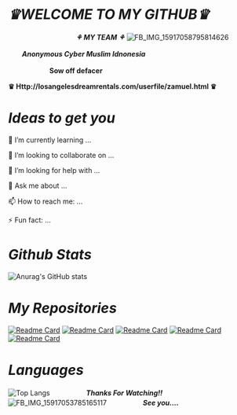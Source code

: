 # **_*♛WELCOME TO MY GITHUB♛*_**
　　　　　 　　　 　 **_*⚘ MY TEAM ⚘*_**
![FB_IMG_15917058795814626](https://user-images.githubusercontent.com/79139059/110004846-72ae2780-7d4a-11eb-9c31-c2555f1a3d68.jpg)

　　**_*Anonymous Cyber Muslim Idnonesia*_**

　　　　　　**Sow off defacer**

**♛ Http://losangelesdreamrentals.com/userfile/zamuel.html ♛**

#        *Ideas to get you*

🌱 I’m currently learning …

👯 I’m looking to collaborate on …

🤔 I’m looking for help with …

💬 Ask me about …

📫 How to reach me: …

⚡ Fun fact: …

#   *Github Stats*
![Anurag's GitHub stats](https://github-readme-stats.vercel.app/api?username=zamxyz&theme=outrun&show_icons=true)
#    *My Repositories*

[![Readme Card](https://github-readme-stats.vercel.app/api/pin/?username=zamxyz&repo=PBB&theme=vision-friendly-dark)](https://github.com/zamxyz/PBB)
[![Readme Card](https://github-readme-stats.vercel.app/api/pin/?username=zamxyz&repo=zxr&theme=vision-friendly-dark)](https://github.com/zamxyz/zxr)
[![Readme Card](https://github-readme-stats.vercel.app/api/pin/?username=zamxyz&repo=zml&theme=vision-friendly-dark)](https://github.com/zamxyz/zml)
[![Readme Card](https://github-readme-stats.vercel.app/api/pin/?username=zamxyz&repo=terkey&theme=vision-friendly-dark)](https://github.com/zamxyz/terkey)
[![Readme Card](https://github-readme-stats.vercel.app/api/pin/?username=zamxyz&repo=encrypt&theme=vision-friendly-dark)](https://github.com/zamxyz/encrypt)

# *Languages*
![Top Langs](https://github-readme-stats.vercel.app/api/top-langs/?username=zamxyz&theme=shades-of-purple)
　　　　　**_*Thanks For Watching!!*_**
![FB_IMG_15917053785165117](https://user-images.githubusercontent.com/79139059/110002974-86588e80-7d48-11eb-9525-e11326909389.jpg)
　　　　　**_*See you....*_**
